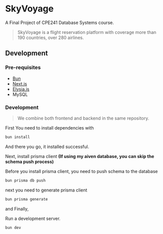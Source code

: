 # SkyVoyage
A Final Project of CPE241 Database Systems course.
> SkyVoyage is a flight reservation platform with coverage more than 190 countries, over 280 airlines.
## Development
### Pre-requisites
- [Bun](https://bun.sh/)
- [Next.js](https://nextjs.org)
- [Elysia.js](https://elysiajs.com)
- MySQL
### Development
> We combine both frontend and backend in the same repository.

First You need to install dependencies with
```bash
bun install
```

And there you go, it installed successful.

Next, install prisma client **(If using my aiven database, you can skip the schema push process)**

Before you install prisma client, you need to push schema to the database

```bash
bun prisma db push
```

next you need to generate prisma client

```bash
bun prisma generate
```

and Finally,

Run a development server.

```bash
bun dev
```